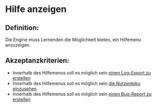 # Hilfe anzeigen


## Definition:

Die Engine muss Lernenden die Möglichkeit bieten, ein Hilfemenu anzuzeigen.

## Akzeptanzkriterien:

- Innerhalb des Hilfemenus soll es möglich sein [einen Log-Export zu erstellen](ELG0013.md)
- Innerhalb des Hilfemenus soll es möglich sein [die Nutzerdoku einzusehen](ELG0014.md)
- Innerhalb des Hilfemenus soll es möglich sein [einen Bug-Report zu erstellen](ELG0015.md)

